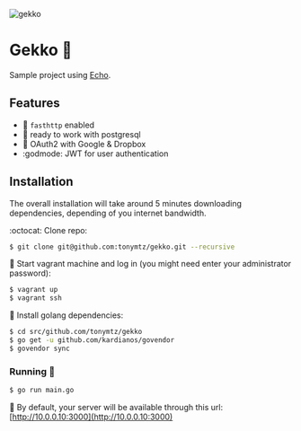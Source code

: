 ![gekko](https://github.com/tonymtz/gekko/blob/master/static/gekko.png)

# Gekko :dragon:

Sample project using [Echo](https://github.com/labstack/echo).

## Features
- :rocket: `fasthttp` enabled
- :floppy_disk: ready to work with postgresql
- :cop: OAuth2 with Google & Dropbox
- :godmode: JWT for user authentication

## Installation

The overall installation will take around 5 minutes downloading dependencies, depending of you internet bandwidth.

:octocat: Clone repo:
```sh
$ git clone git@github.com:tonymtz/gekko.git --recursive
```

:milky_way: Start vagrant machine and log in (you might need enter your administrator password):
```sh
$ vagrant up
$ vagrant ssh
```

:minidisc: Install golang dependencies:
```sh
$ cd src/github.com/tonymtz/gekko
$ go get -u github.com/kardianos/govendor
$ govendor sync
```

### Running :red_car:
```sh
$ go run main.go
```

:bell: By default, your server will be available through this url: [http://10.0.0.10:3000](http://10.0.0.10:3000)
